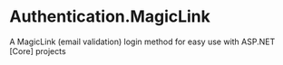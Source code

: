 # Authentication.MagicLink
A MagicLink (email validation) login method for easy use with ASP.NET [Core] projects
